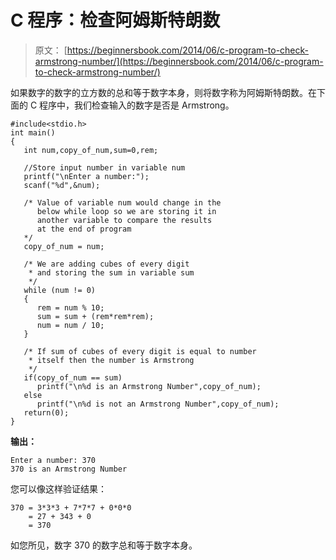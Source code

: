 # C 程序：检查阿姆斯特朗数

> 原文： [https://beginnersbook.com/2014/06/c-program-to-check-armstrong-number/](https://beginnersbook.com/2014/06/c-program-to-check-armstrong-number/)

如果数字的数字的立方数的总和等于数字本身，则将数字称为阿姆斯特朗数。在下面的 C 程序中，我们检查输入的数字是否是 Armstrong。

```
#include<stdio.h>
int main()
{
   int num,copy_of_num,sum=0,rem;

   //Store input number in variable num
   printf("\nEnter a number:");
   scanf("%d",&num);

   /* Value of variable num would change in the
      below while loop so we are storing it in 
      another variable to compare the results 
      at the end of program
   */
   copy_of_num = num;

   /* We are adding cubes of every digit
    * and storing the sum in variable sum
    */ 
   while (num != 0)
   {
      rem = num % 10;
      sum = sum + (rem*rem*rem);
      num = num / 10;
   }

   /* If sum of cubes of every digit is equal to number
    * itself then the number is Armstrong
    */
   if(copy_of_num == sum)
      printf("\n%d is an Armstrong Number",copy_of_num);
   else
      printf("\n%d is not an Armstrong Number",copy_of_num);
   return(0);
}
```

**输出：**

```
Enter a number: 370
370 is an Armstrong Number
```

您可以像这样验证结果：

```
370 = 3*3*3 + 7*7*7 + 0*0*0
    = 27 + 343 + 0
    = 370
```

如您所见，数字 370 的数字总和等于数字本身。